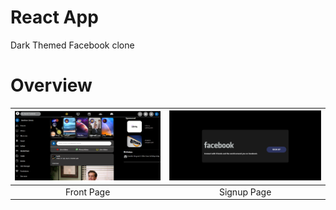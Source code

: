 # React App
  Dark Themed Facebook clone
# Overview
| ![Front Page](images/Screenshot%202024-04-02%20174316.png) | ![Signup Page](images/Screenshot%202024-04-02%20174347.png) |
|:---:|:---:|
| Front Page | Signup Page |
